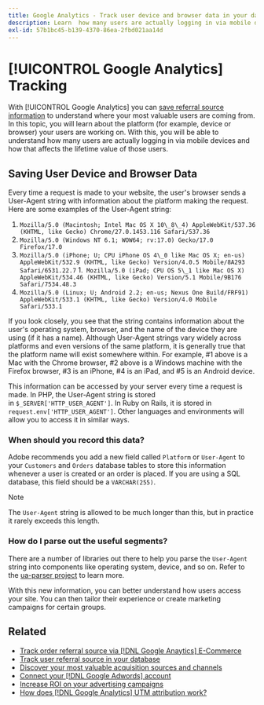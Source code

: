 ```yaml
---
title: Google Analytics - Track user device and browser data in your database
description: Learn  how many users are actually logging in via mobile devices and how that affects the lifetime value of those users.
exl-id: 57b1bc45-b139-4370-86ea-2fbd021aa14d
---
```

# [!UICONTROL Google Analytics] Tracking

With [!UICONTROL Google Analytics] you can [save referral source information](../analysis/google-track-user-acq.md) to understand where your most valuable users are coming from. In this topic, you will learn about the platform (for example, device or browser) your users are working on. With this, you will be able to understand how many users are actually logging in via mobile devices and how that affects the lifetime value of those users.

## Saving User Device and Browser Data

Every time a request is made to your website, the user's browser sends a User-Agent string with information about the platform making the request. Here are some examples of the User-Agent string:

1. `Mozilla/5.0 (Macintosh; Intel Mac OS X 10\_8\_4) AppleWebKit/537.36 (KHTML, like Gecko) Chrome/27.0.1453.116 Safari/537.36`
1. `Mozilla/5.0 (Windows NT 6.1; WOW64; rv:17.0) Gecko/17.0 Firefox/17.0`
1. `Mozilla/5.0 (iPhone; U; CPU iPhone OS 4\_0 like Mac OS X; en-us) AppleWebKit/532.9 (KHTML, like Gecko) Version/4.0.5 Mobile/8A293 Safari/6531.22.7`
1.` Mozilla/5.0 (iPad; CPU OS 5\_1 like Mac OS X) AppleWebKit/534.46 (KHTML, like Gecko) Version/5.1 Mobile/9B176 Safari/7534.48.3`
1. `Mozilla/5.0 (Linux; U; Android 2.2; en-us; Nexus One Build/FRF91) AppleWebKit/533.1 (KHTML, like Gecko) Version/4.0 Mobile Safari/533.1`

If you look closely, you see that the string contains information about the user's operating system, browser, and the name of the device they are using (if it has a name). Although User-Agent strings vary widely across platforms and even versions of the same platform, it is generally true that the platform name will exist somewhere within. For example, #1 above is a Mac with the Chrome browser, #2 above is a Windows machine with the Firefox browser, #3 is an iPhone, #4 is an iPad, and #5 is an Android device.

This information can be accessed by your server every time a request is made. In PHP, the User-Agent string is stored in `$_SERVER['HTTP_USER_AGENT']`. In Ruby on Rails, it is stored in `request.env['HTTP_USER_AGENT']`. Other languages and environments will allow you to access it in similar ways.

### When should you record this data?

Adobe recommends you add a new field called `Platform` or `User-Agent` to your `Customers` and `Orders` database tables to store this information whenever a user is created or an order is placed. If you are using a SQL database, this field should be a `VARCHAR(255)`. 

>[!NOTE]
>
>The `User-Agent` string is allowed to be much longer than this, but in practice it rarely exceeds this length.

### How do I parse out the useful segments?

There are a number of libraries out there to help you parse the `User-Agent` string into components like operating system, device, and so on. Refer to the [ua-parser project](https://github.com/tobie/ua-parser) to learn more.

With this new information, you can better understand how users access your site. You can then tailor their experience or create marketing campaigns for certain groups.

## Related

*  [Track order referral source via [!DNL Google Anaytics] E-Commerce](../importing-data/integrations/google-ecommerce.md)
*  [Track user referral source in your database](../analysis/google-track-user-acq.md)
*  [Discover your most valuable acquisition sources and channels](../analysis/most-value-source-channel.md)
*  [Connect your [!DNL Google Adwords] account](../importing-data/integrations/google-adwords.md)
*  [Increase ROI on your advertising campaigns](../analysis/roi-ad-camp.md)
*  [How does [!DNL Google Analytics] UTM attribution work?](../analysis/utm-attributes.md)
